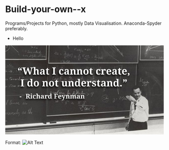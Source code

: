 # Build-your-own--x
Programs/Projects for Python, mostly Data Visualisation.
Anaconda-Spyder preferably.

* Hello

![](\Richard%20Feynman.png)
 
Format: ![Alt Text](url)
